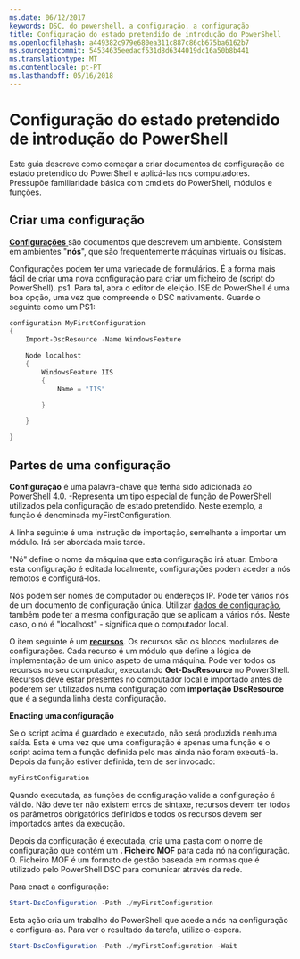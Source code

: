 ```yaml
---
ms.date: 06/12/2017
keywords: DSC, do powershell, a configuração, a configuração
title: Configuração do estado pretendido de introdução do PowerShell
ms.openlocfilehash: a449382c979e680ea311c887c86cb675ba6162b7
ms.sourcegitcommit: 54534635eedacf531d8d6344019dc16a50b8b441
ms.translationtype: MT
ms.contentlocale: pt-PT
ms.lasthandoff: 05/16/2018
---
```

# <a name="getting-started-with-powershell-desired-state-configuration"></a>Configuração do estado pretendido de introdução do PowerShell #

Este guia descreve como começar a criar documentos de configuração de estado pretendido do PowerShell e aplicá-las nos computadores. Pressupõe familiaridade básica com cmdlets do PowerShell, módulos e funções.


## <a name="create-a-configuration"></a>Criar uma configuração ##

[**Configurações** ](https://msdn.microsoft.com/powershell/dsc/configurations) são documentos que descrevem um ambiente. Consistem em ambientes "**nós**", que são frequentemente máquinas virtuais ou físicas.

Configurações podem ter uma variedade de formulários. É a forma mais fácil de criar uma nova configuração para criar um ficheiro de (script do PowerShell). ps1. Para tal, abra o editor de eleição. ISE do PowerShell é uma boa opção, uma vez que compreende o DSC nativamente. Guarde o seguinte como um PS1:

```powershell
configuration MyFirstConfiguration
{
    Import-DscResource -Name WindowsFeature

    Node localhost
    {
        WindowsFeature IIS
        {
            Name = "IIS"

        }

    }

}
```
## <a name="parts-of-a-configuration"></a>Partes de uma configuração ##
**Configuração** é uma palavra-chave que tenha sido adicionada ao PowerShell 4.0. -Representa um tipo especial de função de PowerShell utilizados pela configuração de estado pretendido. Neste exemplo, a função é denominada myFirstConfiguration.

A linha seguinte é uma instrução de importação, semelhante a importar um módulo. Irá ser abordada mais tarde.

"Nó" define o nome da máquina que esta configuração irá atuar. Embora esta configuração é editada localmente, configurações podem aceder a nós remotos e configurá-los.

Nós podem ser nomes de computador ou endereços IP. Pode ter vários nós de um documento de configuração única. Utilizar [dados de configuração](https://msdn.microsoft.com/powershell/dsc/configdata), também pode ter a mesma configuração que se aplicam a vários nós. Neste caso, o nó é "localhost" - significa que o computador local.

O item seguinte é um [ **recursos**](https://msdn.microsoft.com/powershell/dsc/resources). Os recursos são os blocos modulares de configurações. Cada recurso é um módulo que define a lógica de implementação de um único aspeto de uma máquina. Pode ver todos os recursos no seu computador, executando **Get-DscResource** no PowerShell. Recursos deve estar presentes no computador local e importado antes de poderem ser utilizados numa configuração com **importação DscResource** que é a segunda linha desta configuração.

**Enacting uma configuração**

Se o script acima é guardado e executado, não será produzida nenhuma saída. Esta é uma vez que uma configuração é apenas uma função e o script acima tem a função definida pelo mas ainda não foram executá-la. Depois da função estiver definida, tem de ser invocado:
```powershell
myFirstConfiguration
```

Quando executada, as funções de configuração valide a configuração é válido. Não deve ter não existem erros de sintaxe, recursos devem ter todos os parâmetros obrigatórios definidos e todos os recursos devem ser importados antes da execução.

Depois da configuração é executada, cria uma pasta com o nome de configuração que contém um **. Ficheiro MOF** para cada nó na configuração. O. Ficheiro MOF é um formato de gestão baseada em normas que é utilizado pelo PowerShell DSC para comunicar através da rede.

Para enact a configuração:
```powershell
Start-DscConfiguration -Path ./myFirstConfiguration
```
Esta ação cria um trabalho do PowerShell que acede a nós na configuração e configura-as. Para ver o resultado da tarefa, utilize o-espera.
```powershell
Start-DscConfiguration -Path ./myFirstConfiguration -Wait
```